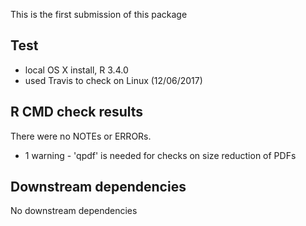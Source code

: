 This is the first submission of this package

## Test 

* local OS X install, R 3.4.0
* used Travis to check on Linux (12/06/2017)

## R CMD check results

There were no NOTEs or ERRORs.

* 1 warning - 'qpdf' is needed for checks on size reduction of PDFs

## Downstream dependencies

No downstream dependencies
